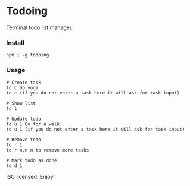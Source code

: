 # Todoing

Terminal todo list manager.

### Install
`npm i -g todoing`

### Usage

```
# Create task
td c Do yoga
td c (if you do not enter a task here it will ask for task input)

# Show list
td l

# Update todo
td u 1 Go for a walk
td u 1 (if you do not enter a task here it will ask for task input)

# Remove todo
td r 1
td r n,n,n to remove more tasks

# Mark todo as done
td d 1
```

ISC licensed. Enjoy!
